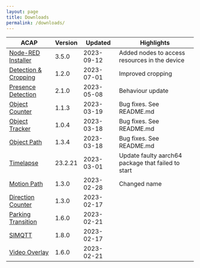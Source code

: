 ```yaml
---
layout: page
title: Downloads
permalink: /downloads/
---
```


|ACAP | Version| Updated | Highlights |
|------------------------ |---------- |------------ |-------------------------- |
|[Node-RED Installer](https://acap.juhlin.me/package/Nodered) |3.5.0 |2023-09-12 | Added nodes to access resources in the device |
|[Detection & Cropping](https://acap.juhlin.me/package/detection) |1.2.0 |2023-07-01 | Improved cropping |
|[Presence Detection](https://acap.juhlin.me/package/presence) |2.1.0 |2023-05-08 | Behaviour update |
|[Object Counter](https://acap.juhlin.me/package/ObjectCounter) |1.1.3 |2023-03-19 | Bug fixes.  See README.md |
|[Object Tracker](https://acap.juhlin.me/package/ObjectTracker) |1.0.4 |2023-03-18 | Bug fixes.  See README.md |
|[Object Path](https://acap.juhlin.me/package/ObjectPath) |1.3.4 |2023-03-18 | Bug fixes.  See README.md |
|[Timelapse](https://acap.juhlin.me/package/timelapseme) |23.2.21 |2023-03-01 | Update faulty aarch64 package that failed to start |
|[Motion Path](https://acap.juhlin.me/package/MotionPath) |1.3.0 |2023-02-28 | Changed name |
|[Direction Counter](https://acap.juhlin.me/package/directioncounter) |1.3.0 |2023-02-17 | |
|[Parking Transition](https://acap.juhlin.me/package/parking) |1.6.0 |2023-02-21 | |
|[SIMQTT](https://acap.juhlin.me/package/simqtt) |1.8.0 |2023-02-17 | |
|[Video Overlay](https://acap.juhlin.me/package/xoverlay) |1.6.0 |2023-02-21 | |
